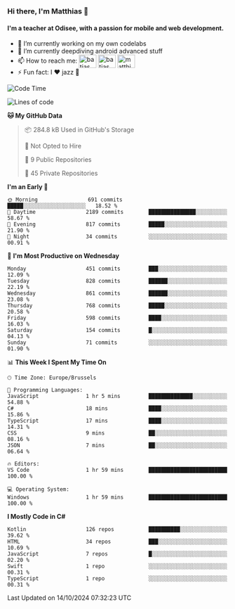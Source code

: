 ### Hi there, I'm Matthias 👋

#### I'm a teacher at Odisee, with a passion for mobile and web development.

- 🔭 I’m currently working on my own codelabs
- 🌱 I’m currently deepdiving android advanced stuff
- 📫 How to reach me: <a href="https://dev.to/batjas" target="_blank"><img align="center" src="https://raw.githubusercontent.com/rahuldkjain/github-profile-readme-generator/master/src/images/icons/Social/devto.svg" alt="batjas" height="30" width="40" /></a>
<a href="https://twitter.com/batjas" target="_blank"><img align="center" src="https://raw.githubusercontent.com/rahuldkjain/github-profile-readme-generator/master/src/images/icons/Social/twitter.svg" alt="batjas" height="30" width="40" /></a>
<a href="https://linkedin.com/in/matthiasdruwé" target="_blank"><img align="center" src="https://raw.githubusercontent.com/rahuldkjain/github-profile-readme-generator/master/src/images/icons/Social/linked-in-alt.svg" alt="matthiasdruwé" height="30" width="40" /></a>
- ⚡ Fun fact: I ❤ jazz 🎷


<!--START_SECTION:waka-->
![Code Time](http://img.shields.io/badge/Code%20Time-1%2C272%20hrs%2019%20mins-blue)

![Lines of code](https://img.shields.io/badge/From%20Hello%20World%20I%27ve%20Written-5.1%20million%20lines%20of%20code-blue)

**🐱 My GitHub Data** 

> 📦 284.8 kB Used in GitHub's Storage 
 > 
> 🚫 Not Opted to Hire
 > 
> 📜 9 Public Repositories 
 > 
> 🔑 45 Private Repositories 
 > 
**I'm an Early 🐤** 

```text
🌞 Morning                691 commits         █████░░░░░░░░░░░░░░░░░░░░   18.52 % 
🌆 Daytime                2189 commits        ███████████████░░░░░░░░░░   58.67 % 
🌃 Evening                817 commits         █████░░░░░░░░░░░░░░░░░░░░   21.90 % 
🌙 Night                  34 commits          ░░░░░░░░░░░░░░░░░░░░░░░░░   00.91 % 
```
📅 **I'm Most Productive on Wednesday** 

```text
Monday                   451 commits         ███░░░░░░░░░░░░░░░░░░░░░░   12.09 % 
Tuesday                  828 commits         ██████░░░░░░░░░░░░░░░░░░░   22.19 % 
Wednesday                861 commits         ██████░░░░░░░░░░░░░░░░░░░   23.08 % 
Thursday                 768 commits         █████░░░░░░░░░░░░░░░░░░░░   20.58 % 
Friday                   598 commits         ████░░░░░░░░░░░░░░░░░░░░░   16.03 % 
Saturday                 154 commits         █░░░░░░░░░░░░░░░░░░░░░░░░   04.13 % 
Sunday                   71 commits          ░░░░░░░░░░░░░░░░░░░░░░░░░   01.90 % 
```


📊 **This Week I Spent My Time On** 

```text
🕑︎ Time Zone: Europe/Brussels

💬 Programming Languages: 
JavaScript               1 hr 5 mins         ██████████████░░░░░░░░░░░   54.88 % 
C#                       18 mins             ████░░░░░░░░░░░░░░░░░░░░░   15.86 % 
TypeScript               17 mins             ████░░░░░░░░░░░░░░░░░░░░░   14.31 % 
CSS                      9 mins              ██░░░░░░░░░░░░░░░░░░░░░░░   08.16 % 
JSON                     7 mins              ██░░░░░░░░░░░░░░░░░░░░░░░   06.64 % 

🔥 Editors: 
VS Code                  1 hr 59 mins        █████████████████████████   100.00 % 

💻 Operating System: 
Windows                  1 hr 59 mins        █████████████████████████   100.00 % 
```

**I Mostly Code in C#** 

```text
Kotlin                   126 repos           ██████████░░░░░░░░░░░░░░░   39.62 % 
HTML                     34 repos            ███░░░░░░░░░░░░░░░░░░░░░░   10.69 % 
JavaScript               7 repos             █░░░░░░░░░░░░░░░░░░░░░░░░   02.20 % 
Swift                    1 repo              ░░░░░░░░░░░░░░░░░░░░░░░░░   00.31 % 
TypeScript               1 repo              ░░░░░░░░░░░░░░░░░░░░░░░░░   00.31 % 
```




 Last Updated on 14/10/2024 07:32:23 UTC
<!--END_SECTION:waka-->
